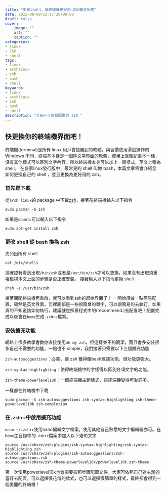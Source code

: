 ```yaml
---
title: "更換shell，讓終端機更好用—ZSH簡易配置"
date: 2022-08-09T22:17:28+08:00
draft: false
cover:
    image: ""
    alt: ""
    caption: ""
categories: 
- linux
- ZSH
- shell
tags: 
- linux
- archlinux
- zsh
- bash
- shell
keywords:
- linux
- archlinux
- zsh
- bash
- shell
description: "介紹一下簡易配置的 zsh "
---
```


## 快更換你的終端機界面吧！

終端機(terminal)是所有 linux 用戶會接觸到的軟體，與習慣使用滑鼠操作的 Windows 不同，終端基本身是一個純文字界面的軟體，使用上就像記事本一樣，沒有其他樣式可以區別文字內容，所以終端機本身可以加上一層樣式，英文上稱為 shell。
在各家linux發行版中，最常見的 shell 叫做 bash，本篇文章將會介紹您如何更換自己的 shell ，並且更換為更好用的 zsh。

### 首先是下載

從`arch linux`的 package 中下載[zsh](https://archlinux.org/packages/extra/x86_64/zsh/)，接著在終端機輸入以下指令
```
sudo pacman -S zsh
```
如果是`ubuntu`可以輸入以下指令
```
sudo apt-get install zsh
```
### 更改 shell 從 bash 換為 zsh
先列出所有 shell
```
cat /etc/shells
```
須確認有看到出現`/bin/zsh`或者是`/usr/bin/zsh`才可以更換，如果沒有出現須重複檢視本文上面的步驟是否正確安裝。
接著輸入以下指令更換 shell
```
chsh -s /usr/bin/zsh
```
接著關閉終端機再重啟，就可以看到zsh的起始界面了！
一開始須做一點簡易配置，雖然是英文界面，但裡面都是一些很簡單的單字，可以很簡易的去執行，如果真的不知道該如何執行，建議就是照著程式中的(recommend.)去配置吧！配置完成以後會在`home`生成`.zshrc`檔案。
### 安裝擴充功能
網路上很多教學會教你直接使用`oh my zsh`，但這樣並不夠簡潔，而且會多安裝很多自己不需要的功能，一點也不 simple，我們接著只需要以下三個擴充功能
   
   `zsh-autosuggestions`：必裝，讓 zsh 獲得像bash建議功能，但功能更強大。
   
   `zsh-syntax-highlighting`：使得終端機中的字樣得以區別各項文字的功能。
   
   `zsh-theme-powerlevel10k`：一個終端機主題樣式，讓終端機變得可愛許多。
   
   一樣都在終端機中下載
   ```
   sudo pacman -S zsh-autosuggestions zsh-syntax-highlighting zsh-theme-powerlevel10k zsh-completion
   ```
### 在`.zshrc`中啟用擴充功能
`nano ~/.zshrc`使用nano編輯文字檔案，使用其他自己熟悉的文字編輯器亦可。在`home`主目錄中的`.zshrc`檔案中加入以下幾句文字
```
source /usr/share/zsh/plugins/zsh-syntax-highlighting/zsh-syntax-highlighting.zsh
source /usr/share/zsh/plugins/zsh-autosuggestions/zsh-autosuggestions.zsh
source /usr/share/zsh-theme-powerlevel10k/powerlevel10k.zsh-theme
```
第一次使用powerlevel10k也會需要按照步驟配置文件，大家可依照自己對主題的喜好去配置，可以選擇很花俏的款式，也可以選擇很簡單的樣式，最終都會得到一個美麗的終端機！